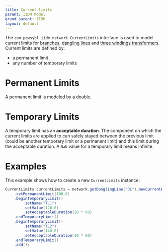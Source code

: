 ```yaml
---
title: Current limits
parent: IIDM Model
grand_parent: IIDM
layout: default
---
```


The `com.powsybl.iidm.network.CurrentLimits` interface is used to model current limits for [branches](branch.md),
[dangling lines](danglingLine.md) and [three windings transformers](threeWindingsTransformer.md).
Current limits are defined by:
- a permanent limit
- any number of temporary limits

# Permanent Limits
A permanent limit is modeled by a double. 

# Temporary Limits
A temporary limit has an **acceptable duration**. The component on which the current limits are applied to can safely stayed
between the previous limit (could be another temporary limit or a permanent limit) and this limit during the acceptable duration.
A `NaN` value for a temporary limit means infinite.

# Examples
This example shows how to create a new `CurrentLimits` instance:
```java
CurrentLimits currentLimits = network.getDanglingLine("DL").newCurrentLimits()
    .setPermanentLimit(100.0)
    .beginTemporaryLimit()
        .setName("TL1")
        .setValue(120.0)
        .setAcceptableDuration(20 * 60)
    .endTemporaryLimit()
    .beginTemporaryLimit()
        .setName("TL2")
        .setValue(140.0)
        .setAcceptableDuration(10 * 60)
    .endTemporaryLimit()
    .add();
```
